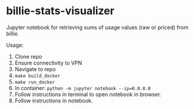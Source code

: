 # billie-stats-visualizer
Jupyter notebook for retrieving sums of usage values (raw or priced) from billie.

Usage:

1. Clone repo
2. Ensure connectivity to VPN
3. Navigate to repo
4. `make build_docker`
5. `make run_docker`
6. In container: `python -m jupyter notebook --ip=0.0.0.0`
7. Follow instructions in terminal to open notebook in browser.
8. Follow instructions in notebook.

